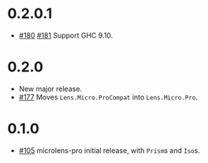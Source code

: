 # 0.2.0.1

* [#180](https://github.com/stevenfontanella/microlens/pull/180) [#181](https://github.com/stevenfontanella/microlens/pull/181) Support GHC 9.10.

# 0.2.0

* New major release.
* [#177](https://github.com/stevenfontanella/microlens/issues/177) Moves `Lens.Micro.ProCompat` into `Lens.Micro.Pro`.

# 0.1.0

* [#105](https://github.com/stevenfontanella/microlens/issues/105) microlens-pro initial release, with `Prism`s and `Iso`s.

